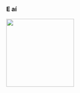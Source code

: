 ### E aí
<div>
<a href="https://github.com/ribeiroleoz">
<!-- <img height="180em" src="https://github-readme-stats.vercel.app/api/top-langs/?username=ribeiroleoz&layout=compact&langs_count=7&theme=dracula"/> -->
<img height="180em" src="https://github-readme-stats.vercel.app/api?username=ribeiroleoz&show_icons=true&theme=dracula&include_all_commits=true&count_private=true"/>
</div>
<!--
**ribeiroleoz/ribeiroleoz** is a ✨ _special_ ✨ repository because its `README.md` (this file) appears on your GitHub profile.

Here are some ideas to get you started:

- 🔭 I’m currently working on ...
- 🌱 I’m currently learning ...
- 👯 I’m looking to collaborate on ...
- 🤔 I’m looking for help with ...
- 💬 Ask me about ...
- 📫 How to reach me: ...
- 😄 Pronouns: ...
- ⚡ Fun fact: ...
-->
